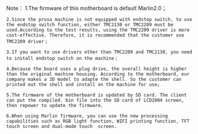 Note：
	1.The firmware of this motherboard is default Marlin2.0；

	2.Since the prusa machine is not equipped with endstop switch, to use the endstop switch function, either TMC2130 or TMC2209 must be used.According to the test results, using the TMC2209 driver is more cost-effective. Therefore, it is recommended that the customer use TMC2209 driver；

	3.If you want to use drivers other than TMC2209 and TMC2130, you need to install endstop switch on the machine；

	4.Because the board uses a plug drive, the overall height is higher than the original machine housing. According to the motherboard, our company makes a 3D model to adapte the shell. So the customer can printed out the shell and install on the machine for use;

	5.The firmware of the motherboard is updated by SD card. The client can put the compiled. bin file into the SD card of LCD2004 screen, then repower to update the firmware.

	6.When using Marlin firmware, you can use the new processing capabilities such as RGB light function, WIFI printing function, TFT touch screen and dual-mode touch  screen.
